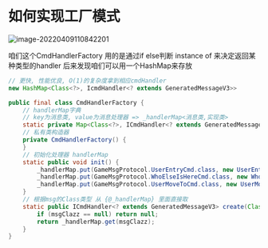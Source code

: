 # 如何实现工厂模式



![image-20220409110842201](https://s2.loli.net/2022/04/09/dNeBSiLovjJwIsV.png)

咱们这个CmdHandlerFactory 用的是通过if else判断 instance of 来决定返回某种类型的handler
后来发现咱们可以用一个HashMap来存放

```java
// 更快, 性能优良, O(1)的复杂度拿到相应cmdHandler
new HashMap<Class<?>, IcmdHandler<? extends GeneratedMessageV3>>
```



```java
public final class CmdHandlerFactory {
    // handlerMap字典
    // key为消息类, value为消息处理器 => _handlerMap<消息类,实现类>
    static private Map<Class<?>, ICmdHandler<? extends GeneratedMessageV3>> _handlerMap = new HashMap<>();
    // 私有类构造器
    private CmdHandlerFactory() {
    }
    // 初始化处理器 handlerMap
    static public void init() {
        _handlerMap.put(GameMsgProtocol.UserEntryCmd.class, new UserEntryCmdHandler());
        _handlerMap.put(GameMsgProtocol.WhoElseIsHereCmd.class, new WhoElseIsHereCmdHandler());
        _handlerMap.put(GameMsgProtocol.UserMoveToCmd.class, new UserMoveToCmdHandler());
    }
    // 根据msg的Class类型 从 {@_handlerMap} 里面直接取
    static public ICmdHandler<? extends GeneratedMessageV3> create(Class<?> msgClazz) {
        if (msgClazz == null) return null;
        return _handlerMap.get(msgClazz);
    }
}
```
